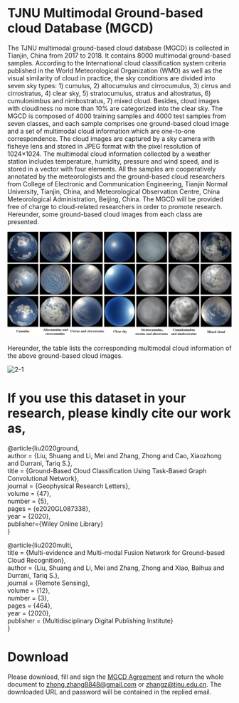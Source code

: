 # TJNU Multimodal Ground-based cloud Database (MGCD)
The TJNU multimodal ground-based cloud database (MGCD) is collected in Tianjin, China from 2017 to 2018. It contains 8000 multimodal ground-based samples. According to the International cloud classification system criteria published in the World Meteorological Organization (WMO) as well as the visual similarity of cloud in practice, the sky conditions are divided into seven sky types: 1) cumulus, 2) altocumulus and cirrocumulus, 3) cirrus and cirrostratus, 4) clear sky, 5) stratocumulus, stratus and altostratus, 6) cumulonimbus and nimbostratus, 7) mixed cloud. Besides, cloud images with cloudiness no more than 10% are categorized into the clear sky. The MGCD is composed of 4000 training samples and 4000 test samples from seven classes, and each sample comprises one ground-based cloud image and a set of multimodal cloud information which are one-to-one correspondence. The cloud images are captured by a sky camera with fisheye lens and stored in JPEG format with the pixel resolution of 1024×1024. The multimodal cloud information collected by a weather station includes temperature, humidity, pressure and wind speed, and is stored in a vector with four elements. All the samples are cooperatively annotated by the meteorologists and the ground-based cloud researchers from College of Electronic and Communication Engineering, Tianjin Normal University, Tianjin, China, and Meteorological Observation Centre, China Meteorological Administration, Beijing, China. The MGCD will be provided free of charge to cloud-related researchers in order to promote research. Hereunder, some ground-based cloud images from each class are presented.

![1-1](https://github.com/zhongzhang8848/Multimodal-Ground-based-Cloud-Database/blob/master/1-1.jpg)

Hereunder, the table lists the corresponding multimodal cloud information of the above ground-based cloud images.

![2-1](https://github.com/zhongzhang8848/Multimodal-Ground-based-cloud-Database-MGCD-/blob/master/2-1.jpg)

# If you use this dataset in your research, please kindly cite our work as,
@article{liu2020ground,  
author = {Liu, Shuang and Li, Mei and Zhang, Zhong and Cao, Xiaozhong and Durrani, Tariq S.},  
title = {Ground-Based Cloud Classification Using Task-Based Graph Convolutional Network},  
journal = {Geophysical Research Letters},  
volume = {47},  
number = {5},  
pages = {e2020GL087338},  
year = {2020},  
publisher={Wiley Online Library}  
}

@article{liu2020multi,  
title = {Multi-evidence and Multi-modal Fusion Network for Ground-based Cloud Recognition},  
author = {Liu, Shuang and Li, Mei and Zhang, Zhong and Xiao, Baihua and Durrani, Tariq S.},  
journal = {Remote Sensing},  
volume = {12},  
number = {3},  
pages = {464},  
year = {2020},  
publisher = {Multidisciplinary Digital Publishing Institute}  
}

# Download
Please download, fill and sign the [MGCD Agreement](https://github.com/zhongzhang8848/Multimodal-Ground-based-Cloud-Database/blob/master/MGCD%20Agreement.pdf) and return the whole document to zhong.zhang8848@gmail.com or zhangz@tjnu.edu.cn. The downloaded URL and password will be contained in the replied email.
